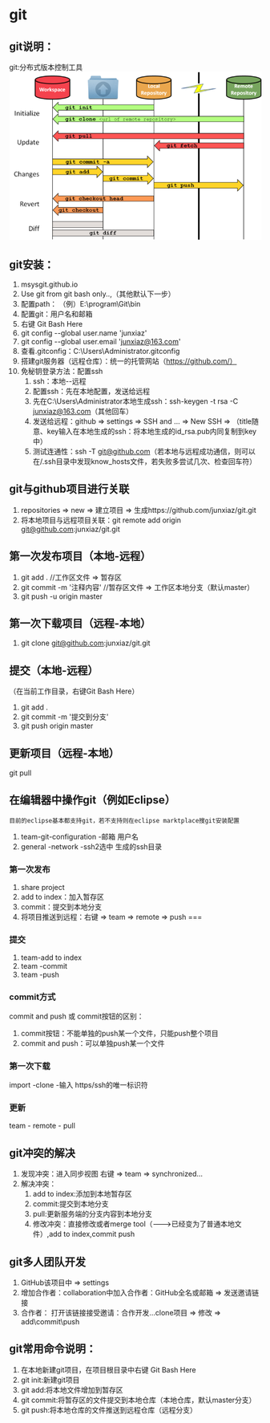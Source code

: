 # git
## git说明：
git:分布式版本控制工具
![Git工作流程](https://github.com/junxiaz/git/blob/master/imgs/Git_workflow.png)

## git安装：
1. msysgit.github.io
2. Use git from git bash only..,（其他默认下一步）
3. 配置path： （例）E:\program\Git\bin
4. 配置git：用户名和邮箱
5. 右键 Git Bash Here
6. git config --global user.name 'junxiaz'
7. git config --global user.email 'junxiaz@163.com'
8. 查看.gitconfig：C:\Users\Administrator\.gitconfig
9. 搭建git服务器（远程仓库）：统一的托管网站（https://github.com/）
10. 免秘钥登录方法：配置ssh
	1. ssh：本地--远程
    2. 配置ssh：先在本地配置，发送给远程
    3. 先在C:\Users\Administrator本地生成ssh：ssh-keygen -t rsa -C junxiaz@163.com（其他回车）
    4. 发送给远程：github => settings => SSH and ... => New SSH  => （title随意、key输入在本地生成的ssh：将本地生成的id_rsa.pub内同复制到key中）
    5. 测试连通性：ssh -T git@github.com（若本地与远程成功通信，则可以在/.ssh目录中发现know_hosts文件，若失败多尝试几次、检查回车符）

## git与github项目进行关联
1. repositories => new => 建立项目 => 生成https://github.com/junxiaz/git.git
2. 将本地项目与远程项目关联：git remote add origin git@github.com:junxiaz/git.git

## 第一次发布项目（本地-远程）
1. git add . //工作区文件 => 暂存区
2. git commit -m '注释内容' //暂存区文件 => 工作区本地分支（默认master）
3. git push -u origin master

## 第一次下载项目（远程-本地）
1. git clone git@github.com:junxiaz/git.git

## 提交（本地-远程）
（在当前工作目录，右键Git Bash Here）
1. git add .
2. git commit -m '提交到分支'
3. git push origin master

## 更新项目（远程-本地）
git pull

## 在编辑器中操作git（例如Eclipse）
`目前的eclipse基本都支持git，若不支持则在eclipse marktplace搜git安装配置`
1. team-git-configuration -邮箱 用户名
2. general -network -ssh2选中 生成的ssh目录

### 第一次发布
1. share project
2. add to index：加入暂存区
3. commit：提交到本地分支
4. 将项目推送到远程：右键 => team => remote => push ===

### 提交
1. team-add to index
2. team -commit
3. team -push

### commit方式
commit and push 或 commit按钮的区别：
1. commit按钮：不能单独的push某一个文件，只能push整个项目
2. commit and push：可以单独push某一个文件

### 第一次下载
import -clone -输入 https/ssh的唯一标识符

### 更新
team - remote - pull

## git冲突的解决
1. 发现冲突：进入同步视图 右键 => team => synchronized...
2. 解决冲突：
	1. add to index:添加到本地暂存区
    2. commit:提交到本地分支
    3. pull:更新服务端的分支内容到本地分支
    4. 修改冲突：直接修改或者merge tool（--->已经变为了普通本地文件）,add to index,commit push

## git多人团队开发
1. GitHub该项目中 => settings
2. 增加合作者：collaboration中加入合作者：GitHub全名或邮箱 => 发送邀请链接
3. 合作者： 打开该链接接受邀请：合作开发...clone项目 => 修改 => add\commit\push

## git常用命令说明：
1. 在本地新建git项目，在项目根目录中右键 Git Bash Here
2. git init:新建git项目
3. git add:将本地文件增加到暂存区
4. git commit:将暂存区的文件提交到本地仓库（本地仓库，默认master分支）
5. git push:将本地仓库的文件推送到远程仓库（远程分支）
